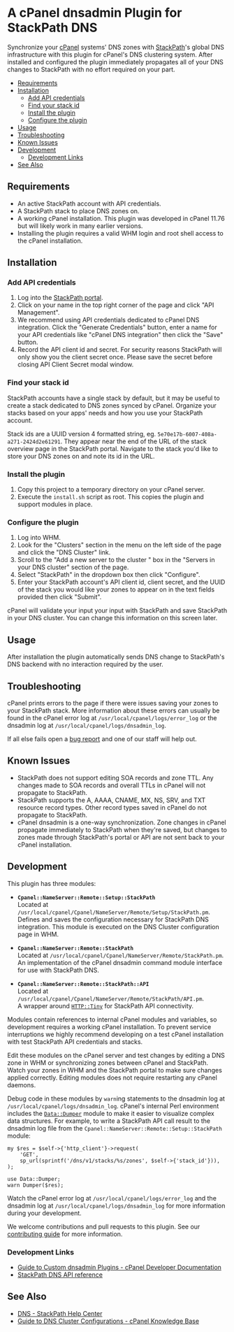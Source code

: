 # A cPanel dnsadmin Plugin for StackPath DNS

Synchronize your [cPanel](https://cpanel.net/) systems' DNS zones with 
[StackPath](https://stackpath.com/)'s global DNS infrastructure with this 
plugin for cPanel's DNS clustering system. After installed and configured the 
plugin immediately propagates all of your DNS changes to StackPath with no 
effort required on your part.

* [Requirements](#requirements)
* [Installation](#installation)
  * [Add API credentials](#add-api-credentials)
  * [Find your stack id](#find-your-stack-id)
  * [Install the plugin](#install-the-plugin)
  * [Configure the plugin](#configure-the-plugin)
* [Usage](#usage)
* [Troubleshooting](#troubleshooting)
* [Known Issues](#known-issues)
* [Development](#development)
  * [Development Links](#development-links)
* [See Also](#see-also)

<a name="requirements"></a>
## Requirements

* An active StackPath account with API credentials.
* A StackPath stack to place DNS zones on.
* A working cPanel installation. This plugin was developed in cPanel 11.76 but 
  will likely work in many earlier versions.
* Installing the plugin requires a valid WHM login and root shell access to the 
  cPanel installation.

<a name="installation"></a>
## Installation
<a name="add-api-credentials"></a>
### Add API credentials

1. Log into the [StackPath portal](https://control.stackpath.com/).
2. Click on your name in the top right corner of the page and click "API 
   Management".
3. We recommend using API credentials dedicated to cPanel DNS integration. Click 
   the "Generate Credentials" button, enter a name for your API credentials like 
   "cPanel DNS integration" then click the "Save" button.
4. Record the API client id and secret. For security reasons StackPath will only 
   show you the client secret once. Please save the secret before closing API 
   Client Secret modal window.

<a name="find-your-stack-id"></a>
### Find your stack id

StackPath accounts have a single stack by default, but it may be useful to 
create a stack dedicated to DNS zones synced by cPanel. Organize your stacks 
based on your apps' needs and how you use your StackPath account.

Stack ids are a UUID version 4 formatted string, eg. `5e70e17b-6007-408a-a271-2424d2e61291`. 
They appear near the end of the URL of the stack overview page in the StackPath 
portal. Navigate to the stack you'd like to store your DNS zones on and note its 
id in the URL. 

<a name="install-the-plugin"></a>
### Install the plugin

1. Copy this project to a temporary directory on your cPanel server.
2. Execute the `install.sh` script as root. This copies the plugin and 
   support modules in place.

<a name="configure-the-plugin"></a>
### Configure the plugin

1. Log into WHM.
2. Look for the "Clusters" section in the menu on the left side of the page and 
   click the "DNS Cluster" link.
3. Scroll to the "Add a new server to the cluster " box in the "Servers in your 
   DNS cluster" section of the page.
4. Select "StackPath" in the dropdown box then click "Configure".
5. Enter your StackPath account's API client id, client secret, and the UUID of 
   the stack you would like your zones to appear on in the text fields provided 
   then click "Submit".

cPanel will validate your input your input with StackPath and save StackPath in 
your DNS cluster. You can change this information on this screen later.

<a name="usage"></a>
## Usage

After installation the plugin automatically sends DNS change to StackPath's DNS 
backend with no interaction required by the user.

<a name="troubleshooting"></a>
## Troubleshooting

cPanel prints errors to the page if there were issues saving your zones to your 
StackPath stack. More information about these errors can usually be found in the 
cPanel error log at `/usr/local/cpanel/logs/error_log` or the dnsadmin log at 
`/usr/local/cpanel/logs/dnsadmin_log`.

If all else fails open a [bug report](https://github.com/stackpath/cpanel-dnsadmin-plugin/issues) 
and one of our staff will help out. 

<a name="known-issues"></a>
## Known Issues

* StackPath does not support editing SOA records and zone TTL. Any changes made 
  to SOA records and overall TTLs in cPanel will not propagate to StackPath.
* StackPath supports the A, AAAA, CNAME, MX, NS, SRV, and TXT resource record 
  types. Other record types saved in cPanel do not propagate to StackPath.
* cPanel dnsadmin is a one-way synchronization. Zone changes in cPanel propagate 
  immediately to StackPath when they're saved, but changes to zones made through 
  StackPath's portal or API are not sent back to your cPanel installation. 

<a name="development"></a>
## Development

This plugin has three modules:

* **`Cpanel::NameServer::Remote::Setup::StackPath`**  
  Located at `/usr/local/cpanel/Cpanel/NameServer/Remote/Setup/StackPath.pm`.  
  Defines and saves the configuration necessary for StackPath DNS integration. 
  This module is executed on the DNS Cluster configuration page in WHM.

* **`Cpanel::NameServer::Remote::StackPath`**  
  Located at `/usr/local/cpanel/Cpanel/NameServer/Remote/StackPath.pm`.  
  An implementation of the cPanel dnsadmin command module interface for use with 
  StackPath DNS. 

* **`Cpanel::NameServer::Remote::StackPath::API`**  
  Located at `/usr/local/cpanel/Cpanel/NameServer/Remote/StackPath/API.pm`.  
  A wrapper around [`HTTP::Tiny`](https://metacpan.org/pod/HTTP::Tiny) for 
  StackPath API connectivity. 

Modules contain references to internal cPanel modules and variables, so 
development requires a working cPanel installation. To prevent service 
interruptions we highly recommend developing on a test cPanel installation with 
test StackPath API credentials and stacks.

Edit these modules on the cPanel server and test changes by editing a DNS zone 
in WHM or synchronizing zones between cPanel and StackPath. Watch your zones in 
WHM and the StackPath portal to make sure changes applied correctly. Editing 
modules does not require restarting any cPanel daemons. 

Debug code in these modules by `warn`ing statements to the dnsadmin log at 
`/usr/local/cpanel/logs/dnsadmin_log`. cPanel's internal Perl environment 
includes the [`Data::Dumper`](https://metacpan.org/pod/Data::Dumper) module to 
make it easier to visualize complex data structures. For example, to write a 
StackPath API call result to the dnsadmin log file from the 
`Cpanel::NameServer::Remote::Setup::StackPath` module:

```perl5
my $res = $self->{'http_client'}->request(
    'GET',
    sp_url(sprintf('/dns/v1/stacks/%s/zones', $self->{'stack_id'})),
);

use Data::Dumper;
warn Dumper($res);
```

Watch the cPanel error log at `/usr/local/cpanel/logs/error_log` and the 
dnsadmin log at `/usr/local/cpanel/logs/dnsadmin_log` for more information 
during your development.

We welcome contributions and pull requests to this plugin. See our 
[contributing guide](https://github.com/stackpath/cpanel-dnsadmin-plugin/blob/master/.github/contributing.md) 
for more information.

<a name="development-links"></a>
### Development Links

* [Guide to Custom dnsadmin Plugins - cPanel Developer Documentation](https://documentation.cpanel.net/display/DD/Guide+to+Custom+dnsadmin+Plugins)
* [StackPath DNS API reference](https://developer.stackpath.com/en/api/dns/)

<a name="see-also"></a>
## See Also

* [DNS - StackPath Help Center](https://support.stackpath.com/hc/en-us/sections/360000205523-DNS)
* [Guide to DNS Cluster Configurations - cPanel Knowledge Base](https://documentation.cpanel.net/display/CKB/Guide+to+DNS+Cluster+Configurations)
